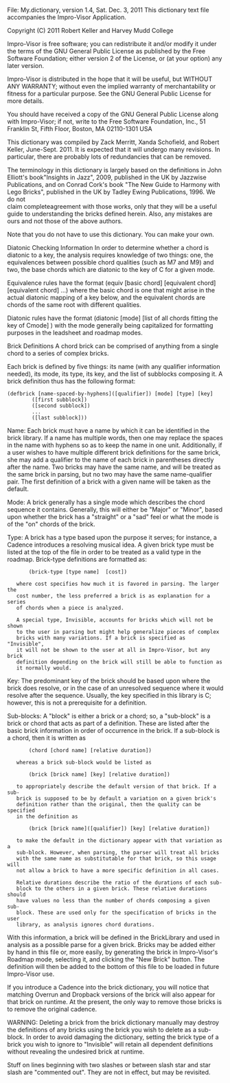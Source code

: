 
File: My.dictionary, version 1.4, Sat. Dec. 3, 2011
This dictionary text file accompanies the Impro-Visor Application.

Copyright (C) 2011 Robert Keller and Harvey Mudd College

Impro-Visor is free software; you can redistribute it and/or modify
it under the terms of the GNU General Public License as published by
the Free Software Foundation; either version 2 of the License, or
(at your option) any later version.

Impro-Visor is distributed in the hope that it will be useful,
but WITHOUT ANY WARRANTY; without even the implied warranty of
merchantability or fitness for a particular purpose.  See the
GNU General Public License for more details.

You should have received a copy of the GNU General Public License
along with Impro-Visor; if not, write to the Free Software
Foundation, Inc., 51 Franklin St, Fifth Floor, Boston, MA  02110-1301  USA
 

This dictionary was compiled by Zack Merritt, Xanda Schofield, and
Robert Keller, June-Sept. 2011. It is expected that it will undergo many
revisions. In particular, there are probably lots of redundancies that
can be removed.

The terminology in this dictionary is largely based on the definitions in 
John Elliott's book"Insights in Jazz", 2009, published in the UK by Jazzwise 
Publications, and on Conrad Cork's book "The New Guide to Harmony with Lego 
Bricks", published in the UK by Tadley Ewing Publications, 1996. We do not  
claim completeagreement with those works, only that they will be a useful 
guide to understanding the bricks defined herein. 
Also, any mistakes are ours and not those of the above authors.

Note that you do not have to use this dictionary. You can make your own.
 
 Diatonic Checking Information
In order to determine whether a chord is diatonic to a key, the analysis 
requires knowledge of two things: one, the equivalences between possible chord
qualities (such as M7 and M9) and two, the base chords which are diatonic to
the key of C for a given mode.

Equivalence rules have the format
    (equiv [basic chord] [equivalent chord] [equivalent chord] ...)
where the basic chord is one that might arise in the actual diatonic mapping of
a key below, and the equivalent chords are chords of the same root with 
different qualities.

Diatonic rules have the format
    (diatonic [mode] [list of all chords fitting the key of Cmode] )
with the mode generally being capitalized for formatting purposes in the 
leadsheet and roadmap modes.
 
 Brick Definitions
A chord brick can be comprised of anything from a single chord to a series of
complex bricks. 

Each brick is defined by five things: its name (with any qualifier information 
needed), its mode, its type, its key, and the list of subblocks composing it. 
A brick definition thus has the following format:

    (defbrick [name-spaced-by-hyphens]([qualifier]) [mode] [type] [key]
            ([first subblock])
            ([second subblock])
            ...
            ([last subblock]))

 Name: Each brick must have a name by which it can be identified in the 
       brick library. If a name has multiple words, then one may replace the
       spaces in the name with hyphens so as to keep the name in one unit.
       Additionally, if a user wishes to have multiple different brick 
       definitions for the same brick, she may add a qualifier to the name
       of each brick in parentheses directly after the name. Two bricks may
       have the same name, and will be treated as the same brick in parsing,
       but no two may have the same name-qualifier pair. The first definition
       of a brick with a given name will be taken as the default.

 Mode: A brick generally has a single mode which describes the chord sequence
       it contains. Generally, this will either be "Major" or "Minor", based
       upon whether the brick has a "straight" or a "sad" feel or what the
       mode is of the "on" chords of the brick.

 Type: A brick has a type based upon the purpose it serves; for instance, a 
       Cadence introduces a resolving musical idea. A given brick type must
       be listed at the top of the file in order to be treated as a valid
       type in the roadmap. Brick-type definitions are formatted as:

           (brick-type [type name]  [cost])

       where cost specifies how much it is favored in parsing. The larger the
       cost number, the less preferred a brick is as explanation for a series
       of chords when a piece is analyzed.

       A special type, Invisible, accounts for bricks which will not be shown
       to the user in parsing but might help generalize pieces of complex
       bricks with many variations. If a brick is specified as "Invisible", 
       it will not be shown to the user at all in Impro-Visor, but any brick
       definition depending on the brick will still be able to function as
       it normally would.

 Key:  The predominant key of the brick should be based upon where the brick
       does resolve, or in the case of an unresolved sequence where it would
       resolve after the sequence. Usually, the key specified in this library
       is C; however, this is not a prerequisite for a definition.

 Sub-blocks: A "block" is either a brick or a chord; so, a "sub-block" is a 
       brick or chord that acts as part of a definition. These are listed 
       after the basic brick information in order of occurrence in the brick. 
       If a sub-block is a chord, then it is written as
           
           (chord [chord name] [relative duration])

       whereas a brick sub-block would be listed as

           (brick [brick name] [key] [relative duration])
       
       to appropriately describe the default version of that brick. If a sub-
       brick is supposed to be by default a variation on a given brick's
       definition rather than the original, then the quality can be specified
       in the definition as
           
           (brick [brick name]([qualifier]) [key] [relative duration])

       to make the default in the dictionary appear with that variation as a
       sub-block. However, when parsing, the parser will treat all bricks 
       with the same name as substitutable for that brick, so this usage will
       not allow a brick to have a more specific definition in all cases.

       Relative durations describe the ratio of the durations of each sub-
       block to the others in a given brick. These relative durations should
       have values no less than the number of chords composing a given sub-
       block. These are used only for the specification of bricks in the user
       library, as analysis ignores chord durations.

With this information, a brick will be defined in the BrickLibrary and used in
analysis as a possible parse for a given brick. Bricks may be added either by
hand in this file or, more easily, by generating the brick in Impro-Visor's 
Roadmap mode, selecting it, and clicking the "New Brick" button. The definition
will then be added to the bottom of this file to be loaded in future Impro-Visor
use.

If you introduce a Cadence into the brick dictionary, you will notice that 
matching Overrun and Dropback versions of the brick will also appear for that
brick on runtime. At the present, the only way to remove those bricks is to
remove the original cadence.

WARNING: Deleting a brick from the brick dictionary manually may destroy the
definitions of any bricks using the brick you wish to delete as a sub-block. In 
order to avoid damaging the dictionary, setting the brick type of a brick you
wish to ignore to "Invisible" will retain all dependent definitions without 
revealing the undesired brick at runtime.

Stuff on lines beginning with two slashes or between slash star and star slash
are "commented out". They are not in effect, but may be revisited.
 

